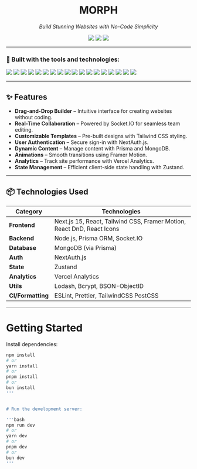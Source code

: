 <h1 align="center">MORPH</h1>

<p align="center">
  <i>Build Stunning Websites with No-Code Simplicity</i>
</p>

<p align="center">
  <img src="https://img.shields.io/badge/last%20commit-june-2ea44f?style=flat-square" />
  <img src="https://img.shields.io/badge/typescript-90%25-blue?style=flat-square" />
  <img src="https://img.shields.io/badge/languages-3-lightgrey?style=flat-square" />
</p>

---

### 🔧 Built with the tools and technologies:

<p>
  <img src="https://img.shields.io/badge/JSON-black?logo=json&style=for-the-badge" />
  <img src="https://img.shields.io/badge/Markdown-black?logo=markdown&style=for-the-badge" />
  <img src="https://img.shields.io/badge/npm-red?logo=npm&style=for-the-badge" />
  <img src="https://img.shields.io/badge/Prettier-f7b93e?logo=prettier&style=for-the-badge" />
  <img src="https://img.shields.io/badge/.ENV-black?style=for-the-badge" />
  <img src="https://img.shields.io/badge/JavaScript-yellow?logo=javascript&style=for-the-badge" />
  <img src="https://img.shields.io/badge/MongoDB-47A248?logo=mongodb&logoColor=white&style=for-the-badge" />
  <img src="https://img.shields.io/badge/React-61DAFB?logo=react&style=for-the-badge" />
  <img src="https://img.shields.io/badge/Next.js-000000?logo=nextdotjs&style=for-the-badge" />
  <img src="https://img.shields.io/badge/TypeScript-3178C6?logo=typescript&style=for-the-badge" />
  <img src="https://img.shields.io/badge/Lodash-3492FF?style=for-the-badge" />
  <img src="https://img.shields.io/badge/Prisma-2D3748?logo=prisma&style=for-the-badge" />
  <img src="https://img.shields.io/badge/ESLint-4B32C3?logo=eslint&style=for-the-badge" />
  <img src="https://img.shields.io/badge/Tailwind_CSS-38B2AC?logo=tailwind-css&style=for-the-badge" />
  <img src="https://img.shields.io/badge/Framer_Motion-0055FF?logo=framer&style=for-the-badge" />
  <img src="https://img.shields.io/badge/Socket.IO-010101?logo=socketdotio&style=for-the-badge" />
  <img src="https://img.shields.io/badge/Zustand-000000?style=for-the-badge" />
  <img src="https://img.shields.io/badge/React_DnD-61DAFB?logo=react&style=for-the-badge" />
</p>

---

## ✨ Features

- **Drag-and-Drop Builder** – Intuitive interface for creating websites without coding.
- **Real-Time Collaboration** – Powered by Socket.IO for seamless team editing.
- **Customizable Templates** – Pre-built designs with Tailwind CSS styling.
- **User Authentication** – Secure sign-in with NextAuth.js.
- **Dynamic Content** – Manage content with Prisma and MongoDB.
- **Animations** – Smooth transitions using Framer Motion.
- **Analytics** – Track site performance with Vercel Analytics.
- **State Management** – Efficient client-side state handling with Zustand.

---

## 📦 Technologies Used

| Category        | Technologies                                                                 |
|----------------|-------------------------------------------------------------------------------|
| **Frontend**    | Next.js 15, React, Tailwind CSS, Framer Motion, React DnD, React Icons        |
| **Backend**     | Node.js, Prisma ORM, Socket.IO                                               |
| **Database**    | MongoDB (via Prisma)                                                         |
| **Auth**        | NextAuth.js                                                                  |
| **State**       | Zustand                                                                      |
| **Analytics**   | Vercel Analytics                                                             |
| **Utils**       | Lodash, Bcrypt, BSON-ObjectID                                                |
| **CI/Formatting**| ESLint, Prettier, TailwindCSS PostCSS                                       |

---

# Getting Started

Install dependencies:

```bash
npm install
# or
yarn install
# or
pnpm install
# or
bun install
'''


# Run the development server:

'''bash
npm run dev
# or
yarn dev
# or
pnpm dev
# or
bun dev
'''
